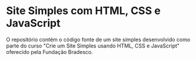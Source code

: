 # Site Simples com HTML, CSS e JavaScript

O repositório contém o código fonte de um site simples desenvolvido como parte do curso "Crie um Site Simples usando HTML, CSS e JavaScript" oferecido pela Fundação Bradesco.
